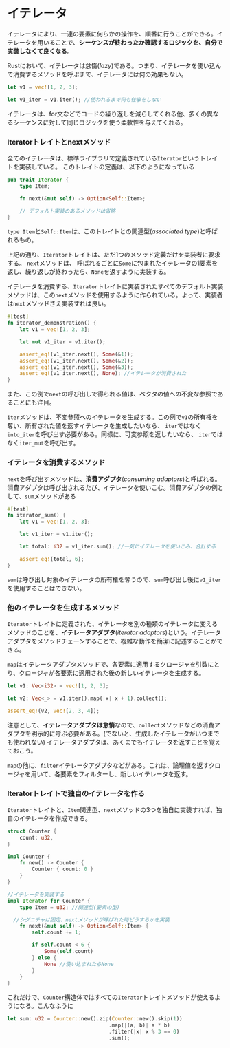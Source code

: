 # イテレータ

イテレータにより、一連の要素に何らかの操作を、順番に行うことができる。イテレータを用いることで、**シーケンスが終わったか確認するロジックを、自分で実装しなくて良くなる**。

Rustにおいて、イテレータは怠惰(*lazy*)である。つまり、イテレータを使い込んで消費するメソッドを呼ぶまで、イテレータには何の効果もない。

```rust
let v1 = vec![1, 2, 3];

let v1_iter = v1.iter(); //使われるまで何も仕事をしない
```

イテレータは、for文などでコードの繰り返しを減らしてくれる他、多くの異なるシーケンスに対して同じロジックを使う柔軟性を与えてくれる。



### Iteratorトレイトとnextメソッド

全てのイテレータは、標準ライブラリで定義されている`Iterator`というトレイトを実装している。 このトレイトの定義は、以下のようになっている

```rust
pub trait Iterator {
    type Item;

    fn next(&mut self) -> Option<Self::Item>;

    // デフォルト実装のあるメソッドは省略
}
```

`type Item`と`Self::Item`は、このトレイトとの関連型(*associated type*)と呼ばれるもの。

上記の通り、`Iterator`トレイトは、ただ1つのメソッド定義だけを実装者に要求する。 `next`メソッドは、 呼ばれるごとに`Some`に包まれたイテレータの1要素を返し、繰り返しが終わったら、`None`を返すように実装する。

 イテレータを消費する、`Iterator`トレイトに実装されたすべてのデフォルト実装メソッドは、この`next`メソッドを使用するように作られている。よって、実装者は`next`メソッドさえ実装すれば良い。

```rust
#[test]
fn iterator_demonstration() {
    let v1 = vec![1, 2, 3];

    let mut v1_iter = v1.iter();

    assert_eq!(v1_iter.next(), Some(&1));
    assert_eq!(v1_iter.next(), Some(&2));
    assert_eq!(v1_iter.next(), Some(&3));
    assert_eq!(v1_iter.next(), None); //イテレータが消費された
}
```

また、この例で`next`の呼び出しで得られる値は、ベクタの値への不変な参照であることにも注目。

 `iter`メソッドは、不変参照へのイテレータを生成する。この例で`v1`の所有権を奪い、所有された値を返すイテレータを生成したいなら、 `iter`ではなく`into_iter`を呼び出す必要がある。同様に、可変参照を返したいなら、 `iter`ではなく`iter_mut`を呼び出す。



### イテレータを消費するメソッド

`next`を呼び出すメソッドは、**消費アダプタ**(*consuming adaptors*)と呼ばれる。消費アダプタは呼び出されるたび、イテレータを使いこむ。消費アダプタの例として、`sum`メソッドがある

```rust
#[test]
fn iterator_sum() {
    let v1 = vec![1, 2, 3];

    let v1_iter = v1.iter();

    let total: i32 = v1_iter.sum(); //一気にイテレータを使いこみ、合計する

    assert_eq!(total, 6);
}
```

`sum`は呼び出し対象のイテレータの所有権を奪うので、`sum`呼び出し後に`v1_iter`を使用することはできない。



### 他のイテレータを生成するメソッド

`Iterator`トレイトに定義された、イテレータを別の種類のイテレータに変えるメソッドのことを、**イテレータアダプタ**(*iterator adaptors*)という。イテレータアダプタをメソッドチェーンすることで、複雑な動作を簡潔に記述することができる。

`map`はイテレータアダプタメソッドで、各要素に適用するクロージャを引数にとり、クロージャが各要素に適用された後の新しいイテレータを生成する。

```rust
let v1: Vec<i32> = vec![1, 2, 3];

let v2: Vec<_> = v1.iter().map(|x| x + 1).collect();

assert_eq!(v2, vec![2, 3, 4]);
```

注意として、**イテレータアダプタは怠惰**なので、`collect`メソッドなどの消費アダプタを明示的に呼ぶ必要がある。(でないと、生成したイテレータがいつまでも使われない)
イテレータアダプタは、あくまでもイテレータを返すことを覚えておこう。

`map`の他に、`filter`イテレータアダプタなどがある。これは、論理値を返すクロージャを用いて、各要素をフィルターし、新しいイテレータを返す。



### Iteratorトレイトで独自のイテレータを作る

`Iterator`トレイトと、`Item`関連型、`next`メソッドの3つを独自に実装すれば、独自のイテレータを作成できる。

```rust
struct Counter {
    count: u32,
}

impl Counter {
    fn new() -> Counter {
        Counter { count: 0 }
    }
}

//イテレータを実装する
impl Iterator for Counter {
    type Item = u32; //関連型(要素の型)

  //シグニチャは固定、nextメソッドが呼ばれた時どうするかを実装
    fn next(&mut self) -> Option<Self::Item> {
        self.count += 1;

        if self.count < 6 {
            Some(self.count)
        } else {
            None //使い込まれたらNone
        }
    }
}
```

これだけで、`Counter`構造体ではすべての`Iterator`トレイトメソッドが使えるようになる。こんなふうに

```rust
let sum: u32 = Counter::new().zip(Counter::new().skip(1))
                                 .map(|(a, b)| a * b)
                                 .filter(|x| x % 3 == 0)
                                 .sum();
```

